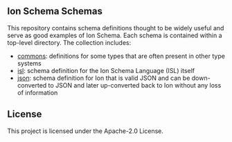 ## Ion Schema Schemas

This repository contains schema definitions thought to be widely useful
and serve as good examples of Ion Schema.  Each schema is contained
within a top-level directory.  The collection includes:

* [commons](commons): definitions for some types that are often present in other type systems
* [isl](isl):  schema definition for the Ion Schema Language (ISL) itself
* [json](json): schema definition for Ion that is valid JSON and can be 
  down-converted to JSON and later up-converted back to Ion without any loss of information

## License

This project is licensed under the Apache-2.0 License.

